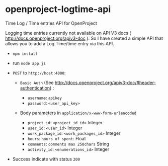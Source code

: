 # openproject-logtime-api
Time Log / Time entries API for OpenProject

Logging time entries currently not available on API V3 docs ( http://docs.openproject.org/apiv3-doc ). 
So I have created a simple API that allows you to add a Log Time/time entry via this API.

* `npm install`

* run `node app.js`

* `POST` to `http://host:4000`:
  
  * `Basic Auth` (See http://docs.openproject.org/apiv3-doc/#header-authentication) : 
    
    * `username`:  `apikey`
    * `password`: `<user_api_key>`
   
  * Body parameters in `application/x-www-form-urlencoded`
  
    * `project_id`:  `<project_id_id>` Integer
    * `user_id`: `<user_id>` Integer
    * `work_package_id`: `<work_packages_id>` Integer
    * `hours`: `hours of spent`: Float
    * `comments`: `comments max 250chars` String
    * `activity_id`: `<enumerations_id>` Integer
    
* Success indicate with status `200`
